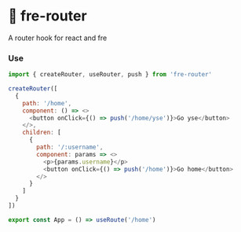 # :vertical_traffic_light: fre-router

A router hook for react and fre

### Use

```javascript
import { createRouter, useRouter, push } from 'fre-router'

createRouter([
  {
    path: '/home',
    component: () => <>
      <button onClick={() => push('/home/yse')}>Go yse</button>
    </>,
    children: [
      {
        path: '/:username',
        component: params => <>
          <p>{params.username}</p>
          <button onClick={() => push('/home')}>Go home</button>
        </>
      }
    ]
  }
])

export const App = () => useRoute('/home')
```
